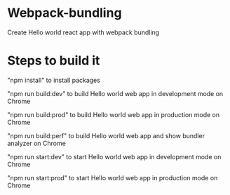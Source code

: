# Webpack-bundling
Create Hello world react app with webpack bundling

# Steps to build it

"npm install" to install packages

"npm run build:dev" to build Hello world web app in development mode on Chrome

"npm run build:prod" to build Hello world web app in production mode on Chrome

"npm run build:perf" to build Hello world web app and show bundler analyzer on Chrome

"npm run start:dev" to start Hello world web app in development mode on Chrome

"npm run start:prod" to start Hello world web app in production mode on Chrome

